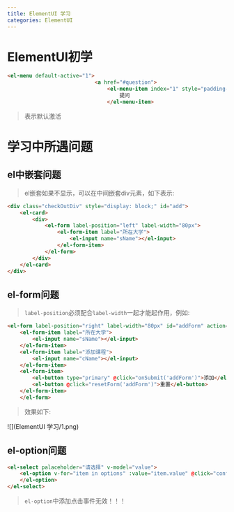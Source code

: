 ```yaml
---
title: ElementUI 学习
categories: ElementUI
---
```


# ElementUI初学
``` html
<el-menu default-active="1">
							<a href="#question">
								<el-menu-item index="1" style="padding-left:100px ;">
									提问
								</el-menu-item>
```
> 表示默认激活

# 学习中所遇问题
## el中嵌套问题
> el嵌套如果不显示，可以在中间嵌套div元素，如下表示:

``` html
<div class="checkOutDiv" style="display: block;" id="add">
	<el-card>
		<div>
			<el-form label-position="left" label-width="80px">
				<el-form-item label="所在大学">
					<el-input name="sName"></el-input>
				</el-form-item>
			</el-form>
		</div>
	</el-card>
</div>
```

## el-form问题
> `label-position`必须配合`label-width`一起才能起作用，例如:

``` html
<el-form label-position="right" label-width="80px" id="addForm" action="#" method="post">
    <el-form-item label="所在大学">
    	<el-input name="sName"></el-input>
    </el-form-item>
    <el-form-item label="添加课程">
    	<el-input name="cName"></el-input>
    </el-form-item>
    <el-form-item>
    	<el-button type="primary" @click="onSubmit('addForm')">添加</el-button>
    	<el-button @click="resetForm('addForm')">重置</el-button>
    </el-form-item>
    </el-form>
```
> 效果如下:

![](ElementUI 学习/1.png)

## el-option问题
``` html
<el-select palaceholder="请选择" v-model="value">
    <el-option v-for="item in options" :value="item.value" @click="confirm(item.id)">
    </el-option>
</el-select>
```
> `el-option`中添加点击事件无效！！！
